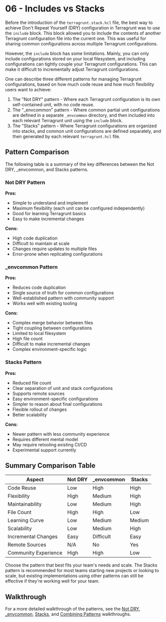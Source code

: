 # 06 - Includes vs Stacks

Before the introduction of the `terragrunt.stack.hcl` file, the best way to achieve Don't Repeat Yourself (DRY) configuration in Terragrunt was to use the `include` block. This block allowed you to include the contents of another Terragrunt configuration file into the current one. This was useful for sharing common configurations across multiple Terragrunt configurations.

However, the `include` block has some limitations. Mainly, you can only include configurations stored on your local filesystem, and including configurations can tightly couple your Terragrunt configurations. This can make it difficult to incrementally adjust Terragrunt configurations.

One can describe three different patterns for managing Terragrunt configurations, based on how much code reuse and how much flexibility users want to achieve:

1. The "Not DRY" pattern - Where each Terragrunt configuration is its own self-contained unit, with no code reuse.
2. The "_envcommon" pattern - Where common partial unit configurations are defined in a separate `_envcommon` directory, and then included into each relevant Terragrunt unit using the `include` block.
3. The "Stacks" pattern - Where Terragrunt configurations are organized into stacks, and common unit configurations are defined separately, and then generated by each relevant `terragrunt.hcl` file.

## Pattern Comparison

The following table is a summary of the key differences between the Not DRY, _envcommon, and Stacks patterns.

### Not DRY Pattern

**Pros:**

- Simple to understand and implement
- Maximum flexibility (each unit can be configured independently)
- Good for learning Terragrunt basics
- Easy to make incremental changes

**Cons:**

- High code duplication
- Difficult to maintain at scale
- Changes require updates to multiple files
- Error-prone when replicating configurations

### _envcommon Pattern

**Pros:**

- Reduces code duplication
- Single source of truth for common configurations
- Well-established pattern with community support
- Works well with existing tooling

**Cons:**

- Complex merge behavior between files
- Tight coupling between configurations
- Limited to local filesystem
- High file count
- Difficult to make incremental changes
- Complex environment-specific logic

### Stacks Pattern

**Pros:**

- Reduced file count
- Clear separation of unit and stack configurations
- Supports remote sources
- Easy environment-specific configurations
- Simpler to reason about final configurations
- Flexible rollout of changes
- Better scalability

**Cons:**

- Newer pattern with less community experience
- Requires different mental model
- May require retooling existing CI/CD
- Experimental support currently

## Summary Comparison Table

| Aspect | Not DRY | _envcommon | Stacks |
|--------|---------|------------|---------|
| Code Reuse | Low | High | High |
| Flexibility | High | Medium | High |
| Maintainability | Low | Medium | High |
| File Count | High | High | Low |
| Learning Curve | Low | Medium | Medium |
| Scalability | Low | Medium | High |
| Incremental Changes | Easy | Difficult | Easy |
| Remote Sources | N/A | No | Yes |
| Community Experience | High | High | Low |

Choose the pattern that best fits your team's needs and scale. The Stacks pattern is recommended for most teams starting new projects or looking to scale, but existing implementations using other patterns can still be effective if they're working well for your team.

## Walkthrough

For a more detailed walkthrough of the patterns, see the [Not DRY](../01-not-dry), [_envcommon](../02-envcommon), [Stacks](../03-stacks), and [Combining Patterns](../04-combining-patterns) walkthroughs.
